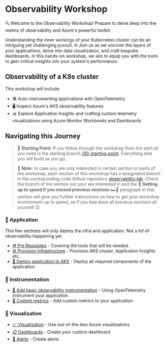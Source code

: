 # Observability Workshop

🔍 Welcome to the Observability Workshop! Prepare to delve deep into the realms of observability and Azure's powerful toolkit.

Understanding the inner workings of your Kubernetes cluster can be an intriguing yet challenging pursuit. 🌐 Join us as we uncover the layers of your applications, delve into data visualization, and craft bespoke dashboards. In this hands-on workshop, we aim to equip you with the tools to gain critical insights into your system's performance.

## Observability of a K8s cluster

This workshop will include:

- 🛠️ Auto-instrumenting applications with OpenTelemetry
- 🖥️ Inspect Azure's AKS observability features
- 📊 Explore Application Insights and crafting custom telemetry visualizations using Azure Monitor Workbooks and Dashboards

## Navigating this Journey

> 📌 **Starting Point:** If you follow through the workshop from the start all you need is the starting branch [/00-starting-point](TODO). Everything else you will build as you go.
>
> 📝 **Note:** In case you are only interested in certain section or parts of the workshop, each section of this workshop has a designated branch in the corresponding code Github repository [observability-lab](https://github.com/observability-lab-cse/observability-lab). Check the branch of the section out your are interested in and the **📌 Getting up to speed if you missed previous sections 🏎️💨** paragraph in that section will give you further instructions on how to get your workshop environment up to speed, as if you had done all previous sections all yourself 😉.

### 📱 Application

This few sections will only deploy the infra and application. Not a lof of observability happening yet.

- [⚒️ Pre Requisites](./00-pre-requisite/README.md) - Covering the tools that will be
  needed.
- [⚙️ Provision Infrastructure](./01-provision-infrastructure/README.md) - Provision AKS cluster, Application Insights etc.
- [🧩 Deploy application to AKS](./02-deploy-application/README.md) - Deploy all required components of the application

### 🎻 Instrumentation

- [🔎 Add basic observability instrumentation](./03-add-basic-observability-instrumentation/README.md) - Using OpenTelemetry instrument your application
- [🌟 Custom metrics](./07-custom-metrics/README.md) - Add custom metrics to your application

### 🎨 Visualization

- [📈 Visualization](./04-visualization/README.md) - Use out-of-the-box Azure visualizations
- [📋 Dashboards](./05-dashboards/README.md) - Create your custom dashboard
- [🚨 Alerts](./06-alert/README.md) - Create alerts
